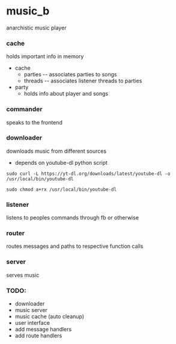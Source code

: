 # music_b

anarchistic music player

### cache
holds important info in memory

- cache
	- parties -- associates parties to songs
	- threads -- associates listener threads to parties
- party
	- holds info about player and songs

### commander
speaks to the frontend

### downloader
downloads music from different sources

- depends on youtube-dl python script
```
sudo curl -L https://yt-dl.org/downloads/latest/youtube-dl -o /usr/local/bin/youtube-dl
```
```
sudo chmod a+rx /usr/local/bin/youtube-dl
```

### listener
listens to peoples commands through fb or otherwise

### router
routes messages and paths to respective function calls

### server
serves music

### TODO:
- downloader
- music server
- music cache (auto cleanup)
- user interface
- add message handlers
- add route handlers
